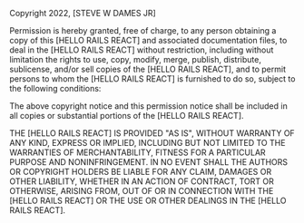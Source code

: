 Copyright 2022, [STEVE W DAMES JR]

Permission is hereby granted, free of charge, to any person obtaining a copy of this [HELLO RAILS REACT] and associated documentation files, to deal in the [HELLO RAILS REACT] without restriction, including without limitation the rights to use, copy, modify, merge, publish, distribute, sublicense, and/or sell copies of the [HELLO RAILS REACT], and to permit persons to whom the [HELLO RAILS REACT] is furnished to do so, subject to the following conditions:

The above copyright notice and this permission notice shall be included in all copies or substantial portions of the [HELLO RAILS REACT].

THE [HELLO RAILS REACT] IS PROVIDED "AS IS", WITHOUT WARRANTY OF ANY KIND, EXPRESS OR IMPLIED, INCLUDING BUT NOT LIMITED TO THE WARRANTIES OF MERCHANTABILITY, FITNESS FOR A PARTICULAR PURPOSE AND NONINFRINGEMENT. IN NO EVENT SHALL THE AUTHORS OR COPYRIGHT HOLDERS BE LIABLE FOR ANY CLAIM, DAMAGES OR OTHER LIABILITY, WHETHER IN AN ACTION OF CONTRACT, TORT OR OTHERWISE, ARISING FROM, OUT OF OR IN CONNECTION WITH THE [HELLO RAILS REACT] OR THE USE OR OTHER DEALINGS IN THE [HELLO RAILS REACT].